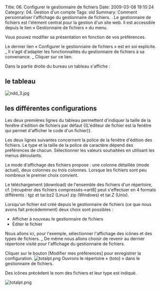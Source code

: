 Title: 06. Configurer le gestionnaire de fichiers 
Date: 2009-03-08 19:10:24
Category: 04. Gestion d'un compte
Tags: old
Summary: Comment personnaliser l'affichage du gestionnaire de fichiers. . Le gestionnaire de fichiers est l'élément central pour la gestion d'un site web.
Il est accessible depuis le lien « Gestionnaire de fichiers » du menu.

Vous pouvez modifier sa présentation en fonction de vos préférences.


Le dernier lien « Configurer le gestionnaire de fichiers » est en soi explicite. 
_ Il s'agit d'adapter les fonctionnalités du gestionnaire de fichiers à sa convenance.
_ Cliquer sur ce lien.

Dans la partie droite du bureau un tableau  s'affiche : 


## le tableau

<img src="/img/ndd_3.jpg" title="to complete" alt="ndd_3.jpg" />



## les différentes configurations

Les deux premières lignes du tableau permettent d'indiquer la taille de la fenêtre d'édition de fichiers par défaut  {(L'éditeur de fichier est la fenêtre qui permet d'afficher le code d'un fichier)}.

Les deux lignes suivantes concernent la police de la fenêtre d'édition des fichiers. Le type et la taille de la police de caractère dépend des préférences de chacun.
Sélectionner les valeurs souhaitées en utilisant les menus déroulants.

Le mode d'affichage des fichiers propose : une colonne détaillée (mode actuel), deux colonnes ou trois colonnes. Lorsque les fichiers sont peu nombreux le premier choix convient.

Le téléchargement (download) de l'ensemble des fichiers d'un répertoire, cf. [récupérer des fichiers compressés->art8] peut s'effectuer en 4 formats différents : tgz et tar.bz2 (Linux) zip (Windows) et tar.Z (Unix).

Lorsqu'un fichier est créé depuis le gestionnaire de fichiers (ce que nous avons fait précédemment) deux choix sont possibles :

  -  Afficher à nouveau le gestionnaire de fichiers 
  -  Éditer le fichier 

Nous allons ici, pour l'exemple, sélectionner l'affichage des icônes et des types de fichiers.
_ De même nous allons choisir de revenir au dernier répertoire visité pour l'affichage du gestionnaire de fichiers.

Cliquer sur le bouton [Modifier mes préférences] pour enregistrer la configuration. 
<img src="/img/totalpt.png" title="to complete" alt="totalpt.png" />
Ouvrons le répertoire « {toto} » dans le gestionnaire de fichiers.

Des icônes précèdent le nom des fichiers et leur type est indiqué.

<img src="/img/totalpt.png" title="to complete" alt="totalpt.png" />
